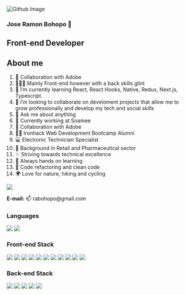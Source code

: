 ![Github Image ](https://user-images.githubusercontent.com/86661518/212065413-211513fe-ea08-40ab-b241-e7e0d5f08de9.jpeg)


### Jose Ramon Bohopo 👋
</hr>
<h2> Front-end Developer</h2>


<h2>About me</h2>
</hr>
<div display="flex" width="100%" justify-content="space-between">

<ol>
  <li>📡 Collaboration with Adobe</li>
  <li>🧑🏾‍🚀 Mainly Front-end however with a back skills glint</li>
  <li>🌱 I’m currently learning React, React Hooks, Native, Redux, Next.js, Typescript.</li>
  <li>👯 I’m looking to collaborate on develoment projects that allow me to grow professionally and develop my tech and social skills</li>
  <li>💬 Ask me about anything</li>
  <li>🔭 Currently working at Soamee</li>
  <li>🔭 Collaboration with Adobe</li>
  <li>👩‍💻 Ironhack Web Development Bootcamp Alumni</li>
  <li>💻 Electronic Technician Specialist</li>
  <li>👔 Background in Retail and Pharmaceutical sector</li>
  <li>✨ Striving towards technical excellence</li>
  <li>🌱 Always hands on learning</li>
  <li>💖 Code refactoring and clean code</li>
  <li>🌍 Love for nature, hiking and cycling</li>
</ol>
  
  <a target="_blank" href="www.linkedin.com/in/jose-bohopo"><img src="https://img.shields.io/badge/LinkedIn-0077B5?style=for-the-badge&logo=linkedin&logoColor=white" /></a>
  <p><b>E-mail:</b> 📫 rabohopo@gmail.com</p>
</div>

<h3>Languages</h3>
</hr>

<img src="https://img.shields.io/badge/JavaScript-323330?style=for-the-badge&logo=javascript&logoColor=F7DF1E" /> <img src="https://img.shields.io/badge/TypeScript-007ACC?style=for-the-badge&logo=typescript&logoColor=white" /> 

<h3>Front-end Stack</h3>
</hr>

<img src="https://img.shields.io/badge/Node.js-339933?style=for-the-badge&logo=nodedotjs&logoColor=white" /> <img src="https://img.shields.io/badge/React-20232A?style=for-the-badge&logo=react&logoColor=61DAFB" /> <img src="https://img.shields.io/badge/next.js-000000?style=for-the-badge&logo=nextdotjs&logoColor=white" /> <img src="https://img.shields.io/badge/Jest-C21325?style=for-the-badge&logo=jest&logoColor=white" /> <img src="https://img.shields.io/badge/npm-CB3837?style=for-the-badge&logo=npm&logoColor=white" /> <img src="https://img.shields.io/badge/Postman-FF6C37?style=for-the-badge&logo=Postman&logoColor=white" /> <img src="https://img.shields.io/badge/React_Query-FF4154?style=for-the-badge&logo=React_Query&logoColor=white" /> <img src="https://img.shields.io/badge/styled--components-DB7093?style=for-the-badge&logo=styled-components&logoColor=white" /> <img src="https://img.shields.io/badge/Material%20UI-007FFF?style=for-the-badge&logo=mui&logoColor=white" /> <img src="https://img.shields.io/badge/Tailwind_CSS-38B2AC?style=for-the-badge&logo=tailwind-css&logoColor=white" /> <img src="https://img.shields.io/badge/Bootstrap-563D7C?style=for-the-badge&logo=bootstrap&logoColor=white" /> 

<h3>Back-end Stack</h3>
</hr>

<img src="https://img.shields.io/badge/nestjs-E0234E?style=for-the-badge&logo=nestjs&logoColor=white" /> <img src="https://img.shields.io/badge/Prisma-3982CE?style=for-the-badge&logo=Prisma&logoColor=white" /> <img src="https://img.shields.io/badge/PostgreSQL-316192?style=for-the-badge&logo=postgresql&logoColor=white" /> <img src="https://img.shields.io/badge/MongoDB-4EA94B?style=for-the-badge&logo=mongodb&logoColor=white" /> <img src="https://img.shields.io/badge/Express.js-000000?style=for-the-badge&logo=express&logoColor=white" />  
  


<!--**JoseBohopo/JoseBohopo** is a  _special_ ✨ repository because its `README.md` (this file) appears on your GitHub profile.-->
